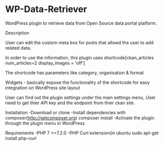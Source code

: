# WP-Data-Retriever
WordPress plugin to retrieve data from Open Source data portal platform. 

Description

User can edit the custom meta box for posts that allowd the user to add related data.

In order to use the information, this plugin uses shortcode[ckan_articles num_articles=2 display_images = 'off']

The shortcode has parameters like category, organisation & format

Widgets - basically expose the functionality of the shortcode for easy integration on WordPress site layout

User can find out the plugin settings under the main settings menu, User need to get thier API key and the endpoint from thier ckan site.


Installation
-Download or clone 
-Install dependencies with composer(http://getcomposer.org) composer install
-Activate the plugin through the plugin menu in WordPress

Requirements
-PHP 7 >=7.2.0
-PHP Curl extension(in ubuntu sudo apt-get install php-curl
